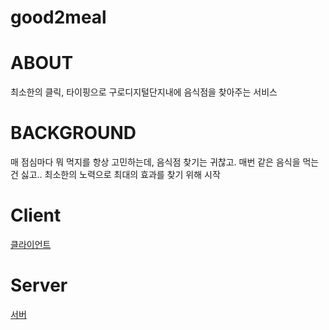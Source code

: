 # good2meal

# ABOUT

최소한의 클릭, 타이핑으로 구로디지털단지내에 음식점을 찾아주는 서비스

# BACKGROUND

매 점심마다 뭐 먹지를 항상 고민하는데, 음식점 찾기는 귀찮고. 매번 같은 음식을 먹는 건 싫고.. 최소한의 노력으로 최대의 효과를 찾기 위해 시작

# Client

[클라이언트](https://github.com/0261/good2meal/tree/master/fe)

# Server

[서버](https://github.com/0261/good2meal/tree/master/be)
